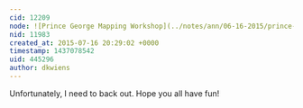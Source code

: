 ```yaml
---
cid: 12209
node: ![Prince George Mapping Workshop](../notes/ann/06-16-2015/prince-george-mapping-workshop)
nid: 11983
created_at: 2015-07-16 20:29:02 +0000
timestamp: 1437078542
uid: 445296
author: dkwiens
---
```


Unfortunately, I need to back out. Hope you all have fun!